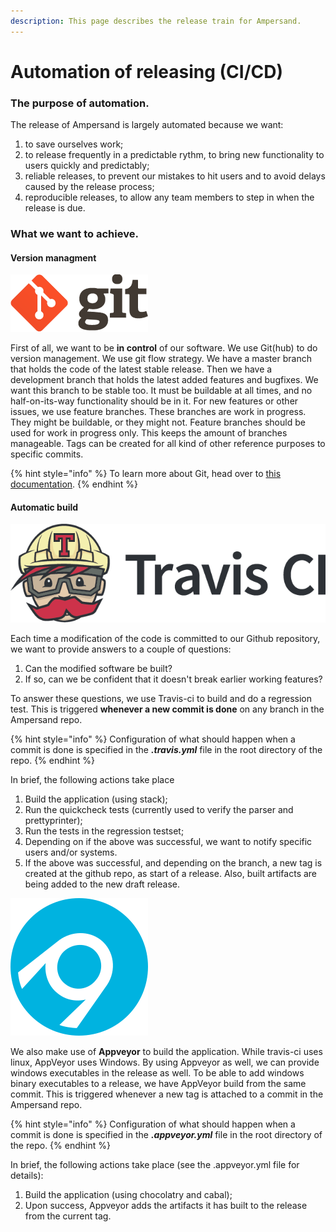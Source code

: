 ```yaml
---
description: This page describes the release train for Ampersand.
---
```


# Automation of releasing \(CI/CD\)

### The purpose of automation.

The release of Ampersand is largely automated because we want:

1. to save ourselves work;
2. to release frequently in a predictable rythm, to bring new functionality to users quickly and predictably;
3. reliable releases, to prevent our mistakes to hit users and to avoid delays caused by the release process;
4. reproducible releases, to allow any team members to step in when the release is due.

### What we want to achieve.

#### Version managment

![](.gitbook/assets/logo-2x-1.png)

First of all, we want to be **in control** of our software. We use Git\(hub\) to do version management.  We use git flow strategy. We have a master branch that holds the code of the latest stable release. Then we have a development branch that holds the latest added features and bugfixes. We want this branch to be stable too. It must be buildable at all times, and no half-on-its-way functionality should be in it. For new features or other issues, we use feature branches. These branches are work in progress. They might be buildable, or they might not. Feature branches should be used for work in progress only. This keeps the amount of branches manageable. Tags can be created for all kind of other reference purposes to specific commits.

{% hint style="info" %}
To learn more about Git, head over to [this documentation](https://git-scm.com/).
{% endhint %}

#### Automatic build

![](.gitbook/assets/travisci-full-color-1.png)

Each time a modification of the code is committed to our Github repository, we want to provide answers to a couple of questions: 

1. Can the modified software be built?
2. If so, can we be confident that it doesn't break earlier working features?

To answer these questions, we use Travis-ci to build and do a regression test. This is triggered **whenever a new commit is done** on any branch in the Ampersand repo. 

{% hint style="info" %}
Configuration of what should happen when a commit is done is specified in the _**.travis.yml**_ file in the root directory of the repo. 
{% endhint %}

In brief, the following actions take place

1. Build the application \(using stack\);
2. Run the quickcheck tests \(currently used to verify the parser and prettyprinter\);
3. Run the tests in the regression testset;
4. Depending on if the above was successful, we want to notify specific users and/or systems.
5. If the above was successful, and depending on the branch, a new tag is created at the github repo, as start of a release. Also, built artifacts are being added to the new draft release.

![](.gitbook/assets/appveyor_logo.svg.png)

We also make use of **Appveyor** to build the application. While travis-ci uses linux, AppVeyor uses Windows. By using Appveyor as well, we can provide windows executables in the release as well. To be able to add windows binary executables to a release, we have AppVeyor build from the same commit. This is triggered whenever a new tag is attached to a commit in the Ampersand repo.

{% hint style="info" %}
Configuration of what should happen when a commit is done is specified in the _**.appveyor.yml**_ file in the root directory of the repo.
{% endhint %}

In brief, the following actions take place \(see the .appveyor.yml file for details\):

1. Build the application \(using chocolatry and cabal\); 
2. Upon success, Appveyor adds the artifacts it has built to the release from the current tag.



